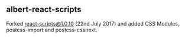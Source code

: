 ## albert-react-scripts

Forked [react-scripts@1.0.10](https://github.com/facebookincubator/create-react-app/tree/v1.0.10/packages/react-scripts) (22nd July 2017) and added CSS Modules, postcss-import and postcss-cssnext.
